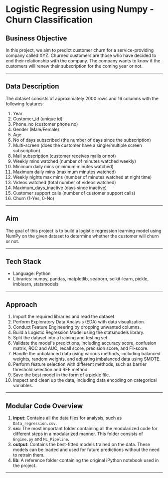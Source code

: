 # Logistic Regression using Numpy - Churn Classification

## Business Objective

In this project, we aim to predict customer churn for a service-providing company called XYZ. Churned customers are those who have decided to end their relationship with the company. The company wants to know if the customers will renew their subscription for the coming year or not.

---

## Data Description

The dataset consists of approximately 2000 rows and 16 columns with the following features:

1. Year
2. Customer_id (unique id)
3. Phone_no (customer phone no)
4. Gender (Male/Female)
5. Age
6. No of days subscribed (the number of days since the subscription)
7. Multi-screen (does the customer have a single/multiple screen subscription)
8. Mail subscription (customer receives mails or not)
9. Weekly mins watched (number of minutes watched weekly)
10. Minimum daily mins (minimum minutes watched)
11. Maximum daily mins (maximum minutes watched)
12. Weekly nights max mins (number of minutes watched at night time)
13. Videos watched (total number of videos watched)
14. Maximum_days_inactive (days since inactive)
15. Customer support calls (number of customer support calls)
16. Churn (1-Yes, 0-No)

---

## Aim

The goal of this project is to build a logistic regression learning model using NumPy on the given dataset to determine whether the customer will churn or not.

---

## Tech Stack

- Language: Python
- Libraries: numpy, pandas, matplotlib, seaborn, scikit-learn, pickle, imblearn, statsmodels

---

## Approach

1. Import the required libraries and read the dataset.
2. Perform Exploratory Data Analysis (EDA) with data visualization.
3. Conduct Feature Engineering by dropping unwanted columns.
4. Build a Logistic Regression Model using the statsmodels library.
5. Split the dataset into a training and testing set.
6. Validate the model's predictions, including accuracy score, confusion matrix, ROC and AUC, recall score, precision score, and F1-score.
7. Handle the unbalanced data using various methods, including balanced weights, random weights, and adjusting imbalanced data using SMOTE.
8. Perform feature selection with different methods, such as barrier threshold selection and RFE method.
9. Save the best model in the form of a pickle file.
10. Inspect and clean up the data, including data encoding on categorical variables.

---

## Modular Code Overview

1. **input**: Contains all the data files for analysis, such as `Data_regression.csv`.
2. **src**: The most important folder containing all the modularized code for different steps in a modularized manner. This folder consists of `Engine.py` and `ML_Pipeline`.
3. **output**: Contains the best-fitted models trained on the data. These models can be loaded and used for future predictions without the need to retrain them.
4. **lib**: A reference folder containing the original iPython notebook used in the project.

---
